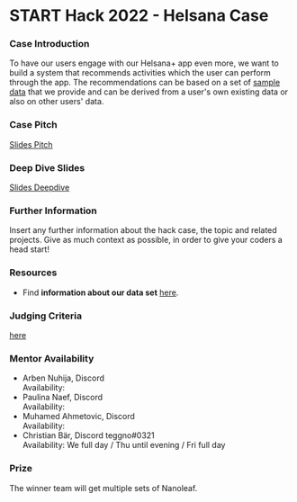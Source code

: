 # START Hack 2022 - Helsana Case 

### Case Introduction
To have our users engage with our Helsana+ app even more, we want to build a system that recommends activities which the user can perform through the app. The recommendations can be based on a set of [sample data](HELSANA_DATASET_AND_ACCESS.md) that we provide and can be derived from a user's own existing data or also on other users' data.

### Case Pitch
[Slides Pitch](StartHack_Pitch.pptx)

### Deep Dive Slides
[Slides Deepdive](StartHack_workshop.pptx)

### Further Information
Insert any further information about the hack case, the topic and related projects.
Give as much context as possible, in order to give your coders a head start!

### Resources
- Find **information about our data set** [here](HELSANA_DATASET_AND_ACCESS.md).

### Judging Criteria
[here](JudgingCriteria.CSV)

### Mentor Availability
- Arben Nuhija, Discord  
  Availability: 
- Paulina Naef, Discord  
  Availability: 
- Muhamed Ahmetovic, Discord  
  Availability: 
- Christian Bär, Discord teggno#0321  
  Availability: We full day / Thu until evening / Fri full day

### Prize
The winner team will get multiple sets of Nanoleaf.
